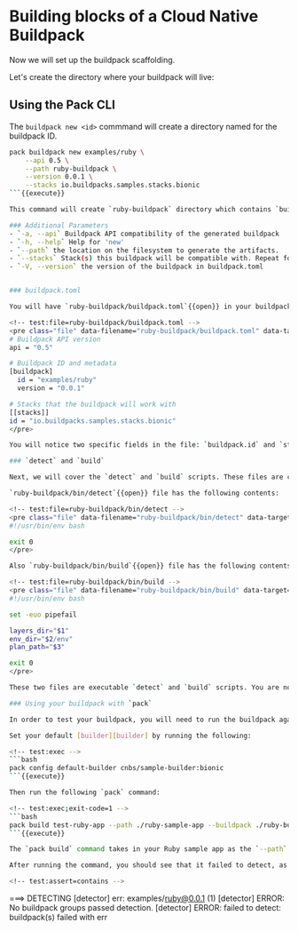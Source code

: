 # Building blocks of a Cloud Native Buildpack
<!-- test:suite=create-buildpack;weight=2 -->

Now we will set up the buildpack scaffolding. 

Let's create the directory where your buildpack will live:

## Using the Pack CLI

The `buildpack new <id>` commmand will create a directory named for the buildpack ID.

<!-- test:exec -->
```bash
pack buildpack new examples/ruby \
    --api 0.5 \
    --path ruby-buildpack \
    --version 0.0.1 \
    --stacks io.buildpacks.samples.stacks.bionic
```{{execute}}

This command will create `ruby-buildpack` directory which contains `buildpack.toml`, `bin/build`,  `bin/detect` files.

### Additional Parameters
- `-a, --api` Buildpack API compatibility of the generated buildpack
- `-h, --help` Help for 'new'
- `--path` the location on the filesystem to generate the artifacts.
- `--stacks` Stack(s) this buildpack will be compatible with. Repeat for each stack in order, or supply once by comma-separated list
- `-V, --version` the version of the buildpack in buildpack.toml


### buildpack.toml

You will have `ruby-buildpack/buildpack.toml`{{open}} in your buildpack directory 

<!-- test:file=ruby-buildpack/buildpack.toml -->
<pre class="file" data-filename="ruby-buildpack/buildpack.toml" data-target="replace">
# Buildpack API version
api = "0.5"

# Buildpack ID and metadata
[buildpack]
  id = "examples/ruby"
  version = "0.0.1"

# Stacks that the buildpack will work with
[[stacks]]
id = "io.buildpacks.samples.stacks.bionic"
</pre>

You will notice two specific fields in the file: `buildpack.id` and `stack.id`. The buildpack ID is the way you will reference the buildpack when you create buildpack groups, builders, etc. The stack ID is the root file system in which the buildpack will be run. This example can be run on one of two different stacks, both based upon Ubuntu Bionic.

### `detect` and `build`

Next, we will cover the `detect` and `build` scripts. These files are created in `bin` directory in your buildpack directory.

`ruby-buildpack/bin/detect`{{open}} file has the following contents:

<!-- test:file=ruby-buildpack/bin/detect -->
<pre class="file" data-filename="ruby-buildpack/bin/detect" data-target="replace">
#!/usr/bin/env bash

exit 0
</pre>

Also `ruby-buildpack/bin/build`{{open}} file has the following contents:

<!-- test:file=ruby-buildpack/bin/build -->
<pre class="file" data-filename="ruby-buildpack/bin/build" data-target="replace">
#!/usr/bin/env bash

set -euo pipefail

layers_dir="$1"
env_dir="$2/env"
plan_path="$3"

exit 0
</pre>

These two files are executable `detect` and `build` scripts. You are now able to use this buildpack.

### Using your buildpack with `pack`

In order to test your buildpack, you will need to run the buildpack against your sample Ruby app using the `pack` CLI.

Set your default [builder][builder] by running the following:

<!-- test:exec -->
```bash
pack config default-builder cnbs/sample-builder:bionic
```{{execute}}

Then run the following `pack` command:

<!-- test:exec;exit-code=1 -->
```bash
pack build test-ruby-app --path ./ruby-sample-app --buildpack ./ruby-buildpack
```{{execute}}

The `pack build` command takes in your Ruby sample app as the `--path` argument and your buildpack as the `--buildpack` argument.

After running the command, you should see that it failed to detect, as the `detect` script is currently written to simply error out.

<!-- test:assert=contains -->
```
===> DETECTING
[detector] err:  examples/ruby@0.0.1 (1)
[detector] ERROR: No buildpack groups passed detection.
[detector] ERROR: failed to detect: buildpack(s) failed with err
```

